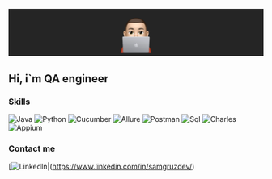 [![Header](https://github.com/SamGruzdev/samgruzdev/blob/main/assets/Header.png)](http://samgruzdev.ru/)

## Hi, i`m QA engineer

### Skills
![Java](https://img.shields.io/badge/-Java-252525?style=for-the-badge&logo=Java&logoColor=F05033)
![Python](https://img.shields.io/badge/-Python-252525?style=for-the-badge&logo=Python&logoColor=6C9AC1)
![Cucumber](https://img.shields.io/badge/-Cucumber-252525?style=for-the-badge&logo=Cucumber&logoColor=22D888)
![Allure](https://img.shields.io/badge/-Allure-252525?style=for-the-badge&logo=Allure&logoColor=F05033)
![Postman](https://img.shields.io/badge/-Postman-252525?style=for-the-badge&logo=Postman&logoColor=FF931E)
![Sql](https://img.shields.io/badge/-Sql-252525?style=for-the-badge&logo=MySql&logoColor=0000)
![Charles](https://img.shields.io/badge/-Charles-252525?style=for-the-badge&logo=TorProject&logoColor=0000)
![Appium](https://img.shields.io/badge/-Appium-252525?style=for-the-badge&logo=Appium&logoColor=F05033)

### Contact me
[![LinkedIn](https://img.shields.io/badge/-LinkedIn-252525?style=for-the-badge&logo=LinkedIn&logoColor=007BB6)|(https://www.linkedin.com/in/samgruzdev/)
